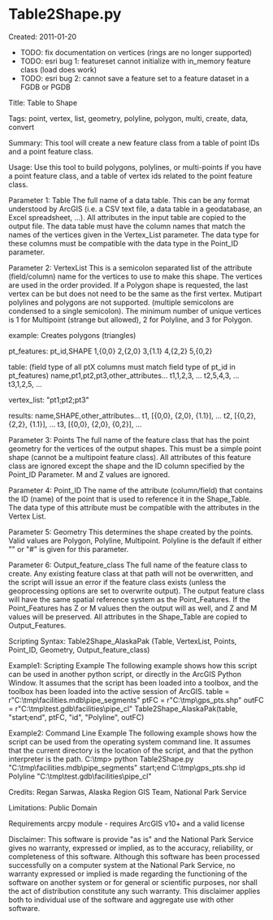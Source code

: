 # Table2Shape.py
Created: 2011-01-20

* TODO: fix documentation on vertices (rings are no longer supported)
* TODO: esri bug 1: featureset cannot initialize with in_memory feature class
           (load does work)
* TODO: esri bug 2: cannot save a feature set to a feature dataset in a FGDB or PGDB


Title:
Table to Shape

Tags:
point, vertex, list, geometry, polyline, polygon, multi, create, data, convert

Summary:
This tool will create a new feature class from a table of point IDs and a point feature class.

Usage:
Use this tool to build polygons, polylines, or multi-points if you have a point feature class, and a table of vertex ids related to the point feature class.

Parameter 1:
Table
The full name of a data table.  This can be any format understood by ArcGIS (i.e. a CSV text file, a data table in a geodatabase, an Excel spreadsheet, ...).  All attributes in the input table are copied to the output file. The data table must have the column names that match the names of the vertices given in the Vertex_List parameter.  The data type for these columns must be compatible with the data type in the Point_ID parameter.

Parameter 2:
VertexList
This is a semicolon separated list of the attribute (field/column) name for the vertices to use to make this shape.  The vertices are used in the order provided.  If a Polygon shape is requested, the last vertex can be but does not need to be the same as the first vertex.
Mutipart polylines and polygons are not supported. (multiple semicolons are condensed to a single semicolon).
The minimum number of unique vertices is 1 for Multipoint (strange but allowed), 2 for Polyline, and 3 for Polygon.


example: Creates polygons (triangles)

pt_features:
pt_id,SHAPE
1,{0,0}
2,{2,0}
3,{1.1}
4,{2,2}
5,{0,2}

table:
(field type of all ptX columns must match field type of pt_id in pt_features)
name,pt1,pt2,pt3,other_attributes...
t1,1,2,3, ...
t2,5,4,3, ...
t3,1,2,5, ...

vertex_list:  "pt1;pt2;pt3"

results:
name,SHAPE,other_attributes...
t1, [{0,0}, {2,0}, {1.1}], ...
t2, [{0,2}, {2,2}, {1.1}], ...
t3, [{0,0}, {2,0}, {0,2}], ...


Parameter 3:
Points
The full name of the feature class that has the point geometry for the vertices of the output shapes.  This must be a simple point shape (cannot be a multipoint feature class).  All attributes of this feature class are ignored except the shape and the ID column specified by the Point_ID Parameter.
M and Z values are ignored.

Parameter 4:
Point_ID
The name of the attribute (column/field) that contains the ID (name) of the point that is used to reference it in the Shape_Table.  The data type of this attribute must be compatible with the attributes in the Vertex List.

Parameter 5:
Geometry
This determines the shape created by the points.  Valid values are Polygon, Polyline, Multipoint.  Polyline is the default if either "" or "#" is given for this parameter.

Parameter 6:
Output_feature_class
The full name of the feature class to create.  Any existing feature class at that path will not be overwritten, and the script will issue an error if the feature class exists (unless the geoprocessing options are set to overwrite output). The output feature class will have the same spatial reference system as the Point_Features. If the Point_Features has Z or M values then the output will as well, and Z and M values will be preserved. All attributes in the Shape_Table are copied to Output_Features.

Scripting Syntax:
Table2Shape_AlaskaPak (Table, VertexList, Points, Point_ID, Geometry, Output_feature_class)

Example1:
Scripting Example
The following example shows how this script can be used in another python script, or directly in the ArcGIS Python Window.  It assumes that the script has been loaded into a toolbox, and the toolbox has been loaded into the active session of ArcGIS.
 table = r"C:\tmp\facilities.mdb\pipe_segments"
 ptFC = r"C:\tmp\gps_pts.shp"
 outFC = r"C:\tmp\test.gdb\facilities\pipe_cl"
 Table2Shape_AlaskaPak(table, "start;end", ptFC, "id", "Polyline", outFC)

Example2:
Command Line Example
The following example shows how the script can be used from the operating system command line.  It assumes that the current directory is the location of the script, and that the python interpreter is the path.
 C:\tmp> python Table2Shape.py "C:\tmp\facilities.mdb\pipe_segments" start;end C:\tmp\gps_pts.shp id Polyline "C:\tmp\test.gdb\facilities\pipe_cl"

Credits:
Regan Sarwas, Alaska Region GIS Team, National Park Service

Limitations:
Public Domain

Requirements
arcpy module - requires ArcGIS v10+ and a valid license

Disclaimer:
This software is provide "as is" and the National Park Service gives
no warranty, expressed or implied, as to the accuracy, reliability,
or completeness of this software. Although this software has been
processed successfully on a computer system at the National Park
Service, no warranty expressed or implied is made regarding the
functioning of the software on another system or for general or
scientific purposes, nor shall the act of distribution constitute any
such warranty. This disclaimer applies both to individual use of the
software and aggregate use with other software.
